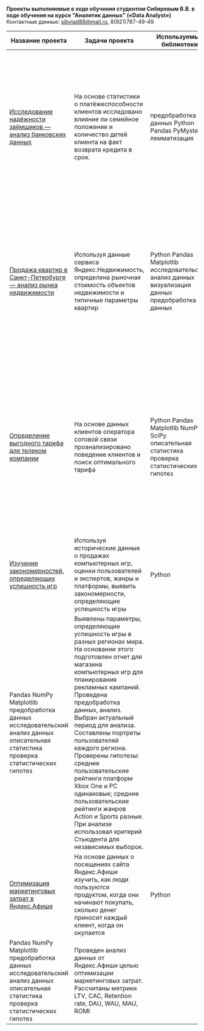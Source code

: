 __Проекты выполняемые в ходе обучения студентом Сибиревым В.В. в ходе обучения на курсе "Аналитик данных" («Data Analyst»)__
Контактные данные: sibvlad88@mail.ru, 8(921)787-49-49

| Название проекта        | Задачи проекта     | Используемые библиотеки | Описание проекта            | 
| ------------- |-------------| -----| -----| 
| <a href='https://github.com/Sibvlad/data_analysis_projects/blob/main/game_analysis/project5.ipynb'> Исследование надёжности заёмщиков — анализ банковских данных </a>      |  На основе статистики о платёжеспособности клиентов исследовано влияние ли семейное положение и количество детей клиента на факт возврата кредита в срок.    | предобработка данных Python Pandas PyMystem3 лемматизация |  На основе данных кредитного отдела банка исследовал влияние семейного положения и количества детей на факт погашения кредита в срок. Была получена информация о данных. Определены и обработаны пропуски. Заменены типы данных на соответствующие хранящимся данным. Удалены дубликаты. Выделены леммы в значениях столбца и категоризированны данные.  |  
|<a href='https://github.com/Sibvlad/data_analysis_projects/blob/main/game_analysis/project5.ipynb'> Продажа квартир в Санкт-Петербурге — анализ рынка недвижимости </a>       |  Используя данные сервиса Яндекс.Недвижимость, определена рыночная стоимость объектов недвижимости и типичные параметры квартир  | Python Pandas Matplotlib исследовательский анализ данных визуализация данных предобработка данных   |  На основе данных сервиса Яндекс.Недвижимость определена рыночная стоимость объектов недвижимости разного типа, типичные параметры квартир, в зависимости от удаленности от центра. Проведена предобработка данных. Добавлены новые данные. Построены гистограммы, боксплоты, диаграммы рассеивания.    | 
| <a href='https://github.com/Sibvlad/data_analysis_projects/blob/main/game_analysis/project5.ipynb'>  Определение выгодного тарифа для телеком компании</a>  | На основе данных клиентов оператора сотовой связи проанализировано поведение клиентов и поиск оптимального тарифа       |    Python Pandas Matplotlib NumPy SciPy описательная статистика проверка статистических гипотез  |  Проведен предварительный анализ использования тарифов на выборке клиентов, проанализировано поведение клиентов при использовании услуг оператора и рекомендованы оптимальные наборы услуг для пользователей. Проведена предобработка данных, их анализ. Проверены гипотезы о различии выручки абонентов разных тарифов и различии выручки абонентов из Москвы и других регионов. |
| <a href='https://github.com/Sibvlad/data_analysis_projects/blob/main/game_analysis/project5.ipynb'> Изучение закономерностей, определяющих успешность игр</a>  | Используя исторические данные о продажах компьютерных игр, оценки пользователей и экспертов, жанры и платформы, выявить закономерности, определяющие успешность игры      |   Python
Pandas NumPy Matplotlib предобработка данных исследовательский анализ данных описательная статистика проверка статистических гипотез|  Выявлены параметры, определяющие успешность игры в разных регионах мира. На основании этого подготовлен отчет для магазина компьютерных игр для планирования рекламных кампаний. Проведена предобработка данных, анализ. Выбран актуальный период для анализа. Составлены портреты пользователей каждого региона. Проверены гипотезы: средние пользовательские рейтинги платформ Xbox One и PC одинаковые; средние пользовательские рейтинги жанров Action и Sports разные. При анализе использовал критерий Стьюдента для независимых выборок. |
| <a href='https://github.com/Sibvlad/data_analysis_projects/blob/main/game_analysis/project5.ipynb'> Оптимизация маркетинговых затрат в Яндекс.Афише</a>  | На основе данных о посещениях сайта Яндекс.Афиши изучить, как люди пользуются продуктом, когда они начинают покупать, сколько денег приносит каждый клиент, когда он окупается     |   Python
Pandas NumPy Matplotlib предобработка данных исследовательский анализ данных описательная статистика проверка статистических гипотез|  Проведен анализ данных от Яндекс.Афиши целью оптимизации маркетинговых затрат. Рассчитаны метрики LTV, CAC, Retention rate, DAU, WAU, MAU, ROMI 
